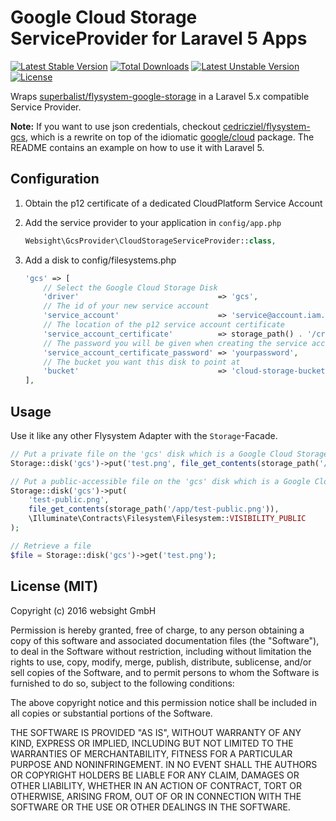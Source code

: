 # Google Cloud Storage ServiceProvider for Laravel 5 Apps

[![Latest Stable Version](https://poser.pugx.org/websight/l5-google-cloud-storage/v/stable)](https://packagist.org/packages/websight/l5-google-cloud-storage) [![Total Downloads](https://poser.pugx.org/websight/l5-google-cloud-storage/downloads)](https://packagist.org/packages/websight/l5-google-cloud-storage) [![Latest Unstable Version](https://poser.pugx.org/websight/l5-google-cloud-storage/v/unstable)](https://packagist.org/packages/websight/l5-google-cloud-storage) [![License](https://poser.pugx.org/websight/l5-google-cloud-storage/license)](https://packagist.org/packages/websight/l5-google-cloud-storage)

Wraps [superbalist/flysystem-google-storage](https://github.com/Superbalist/flysystem-google-storage) in a Laravel 5.x
compatible Service Provider.

**Note:**
If you want to use json credentials, checkout [cedricziel/flysystem-gcs](https://github.com/cedricziel/flysystem-gcs), which is a rewrite on top of the idiomatic [google/cloud](https://github.com/GoogleCloudPlatform/google-cloud-php) package. The README contains an example on how to use it with Laravel 5.

## Configuration

1. Obtain the p12 certificate of a dedicated CloudPlatform Service Account
2. Add the service provider to your application in ``config/app.php``
   ```php
   Websight\GcsProvider\CloudStorageServiceProvider::class,
   ```

3. Add a disk to config/filesystems.php
   ```php
   'gcs' => [
       // Select the Google Cloud Storage Disk
       'driver'                               => 'gcs',
       // The id of your new service account
       'service_account'                      => 'service@account.iam.gserviceaccount.com',
       // The location of the p12 service account certificate
       'service_account_certificate'          => storage_path() . '/credentials.p12', 
       // The password you will be given when creating the service account
       'service_account_certificate_password' => 'yourpassword',
       // The bucket you want this disk to point at
       'bucket'                               => 'cloud-storage-bucket',
   ],
   ```

## Usage

Use it like any other Flysystem Adapter with the ``Storage``-Facade.

```php
// Put a private file on the 'gcs' disk which is a Google Cloud Storage bucket
Storage::disk('gcs')->put('test.png', file_get_contents(storage_path('/app/test.png')));

// Put a public-accessible file on the 'gcs' disk which is a Google Cloud Storage bucket
Storage::disk('gcs')->put(
    'test-public.png',
    file_get_contents(storage_path('/app/test-public.png')),
    \Illuminate\Contracts\Filesystem\Filesystem::VISIBILITY_PUBLIC
);

// Retrieve a file
$file = Storage::disk('gcs')->get('test.png');
```

## License (MIT)

Copyright (c) 2016 websight GmbH

Permission is hereby granted, free of charge, to any person obtaining a copy
of this software and associated documentation files (the "Software"), to deal
in the Software without restriction, including without limitation the rights
to use, copy, modify, merge, publish, distribute, sublicense, and/or sell
copies of the Software, and to permit persons to whom the Software is
furnished to do so, subject to the following conditions:

The above copyright notice and this permission notice shall be included in
all copies or substantial portions of the Software.

THE SOFTWARE IS PROVIDED "AS IS", WITHOUT WARRANTY OF ANY KIND, EXPRESS OR
IMPLIED, INCLUDING BUT NOT LIMITED TO THE WARRANTIES OF MERCHANTABILITY,
FITNESS FOR A PARTICULAR PURPOSE AND NONINFRINGEMENT.  IN NO EVENT SHALL THE
AUTHORS OR COPYRIGHT HOLDERS BE LIABLE FOR ANY CLAIM, DAMAGES OR OTHER
LIABILITY, WHETHER IN AN ACTION OF CONTRACT, TORT OR OTHERWISE, ARISING FROM,
OUT OF OR IN CONNECTION WITH THE SOFTWARE OR THE USE OR OTHER DEALINGS IN
THE SOFTWARE.
